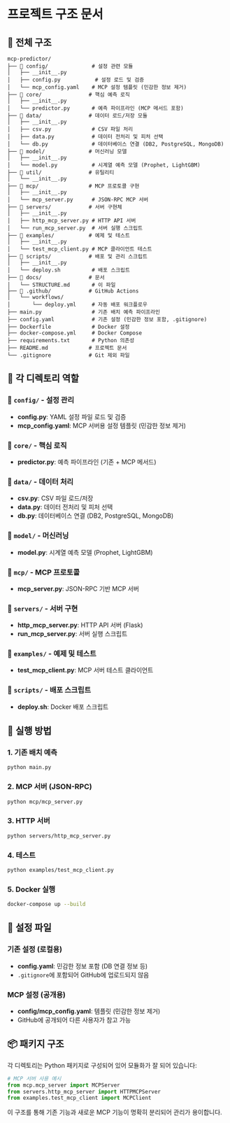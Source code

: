 # 프로젝트 구조 문서

## 📁 전체 구조

```
mcp-predictor/
├── 📁 config/              # 설정 관련 모듈
│   ├── __init__.py
│   ├── config.py           # 설정 로드 및 검증
│   └── mcp_config.yaml    # MCP 설정 템플릿 (민감한 정보 제거)
├── 📁 core/               # 핵심 예측 로직
│   ├── __init__.py
│   └── predictor.py       # 예측 파이프라인 (MCP 메서드 포함)
├── 📁 data/               # 데이터 로드/저장 모듈
│   ├── __init__.py
│   ├── csv.py             # CSV 파일 처리
│   ├── data.py            # 데이터 전처리 및 피처 선택
│   └── db.py              # 데이터베이스 연결 (DB2, PostgreSQL, MongoDB)
├── 📁 model/              # 머신러닝 모델
│   ├── __init__.py
│   └── model.py           # 시계열 예측 모델 (Prophet, LightGBM)
├── 📁 util/               # 유틸리티
│   └── __init__.py
├── 📁 mcp/                # MCP 프로토콜 구현
│   ├── __init__.py
│   └── mcp_server.py      # JSON-RPC MCP 서버
├── 📁 servers/            # 서버 구현체
│   ├── __init__.py
│   ├── http_mcp_server.py # HTTP API 서버
│   └── run_mcp_server.py  # 서버 실행 스크립트
├── 📁 examples/           # 예제 및 테스트
│   ├── __init__.py
│   └── test_mcp_client.py # MCP 클라이언트 테스트
├── 📁 scripts/            # 배포 및 관리 스크립트
│   ├── __init__.py
│   └── deploy.sh          # 배포 스크립트
├── 📁 docs/               # 문서
│   └── STRUCTURE.md       # 이 파일
├── 📁 .github/            # GitHub Actions
│   └── workflows/
│       └── deploy.yml     # 자동 배포 워크플로우
├── main.py                # 기존 배치 예측 파이프라인
├── config.yaml            # 기존 설정 (민감한 정보 포함, .gitignore)
├── Dockerfile             # Docker 설정
├── docker-compose.yml     # Docker Compose
├── requirements.txt       # Python 의존성
├── README.md             # 프로젝트 문서
└── .gitignore            # Git 제외 파일
```

## 🎯 각 디렉토리 역할

### 📁 `config/` - 설정 관리
- **config.py**: YAML 설정 파일 로드 및 검증
- **mcp_config.yaml**: MCP 서버용 설정 템플릿 (민감한 정보 제거)

### 📁 `core/` - 핵심 로직
- **predictor.py**: 예측 파이프라인 (기존 + MCP 메서드)

### 📁 `data/` - 데이터 처리
- **csv.py**: CSV 파일 로드/저장
- **data.py**: 데이터 전처리 및 피처 선택
- **db.py**: 데이터베이스 연결 (DB2, PostgreSQL, MongoDB)

### 📁 `model/` - 머신러닝
- **model.py**: 시계열 예측 모델 (Prophet, LightGBM)

### 📁 `mcp/` - MCP 프로토콜
- **mcp_server.py**: JSON-RPC 기반 MCP 서버

### 📁 `servers/` - 서버 구현
- **http_mcp_server.py**: HTTP API 서버 (Flask)
- **run_mcp_server.py**: 서버 실행 스크립트

### 📁 `examples/` - 예제 및 테스트
- **test_mcp_client.py**: MCP 서버 테스트 클라이언트

### 📁 `scripts/` - 배포 스크립트
- **deploy.sh**: Docker 배포 스크립트

## 🚀 실행 방법

### 1. 기존 배치 예측
```bash
python main.py
```

### 2. MCP 서버 (JSON-RPC)
```bash
python mcp/mcp_server.py
```

### 3. HTTP 서버
```bash
python servers/http_mcp_server.py
```

### 4. 테스트
```bash
python examples/test_mcp_client.py
```

### 5. Docker 실행
```bash
docker-compose up --build
```

## 🔧 설정 파일

### 기존 설정 (로컬용)
- **config.yaml**: 민감한 정보 포함 (DB 연결 정보 등)
- `.gitignore`에 포함되어 GitHub에 업로드되지 않음

### MCP 설정 (공개용)
- **config/mcp_config.yaml**: 템플릿 (민감한 정보 제거)
- GitHub에 공개되어 다른 사용자가 참고 가능

## 📦 패키지 구조

각 디렉토리는 Python 패키지로 구성되어 있어 모듈화가 잘 되어 있습니다:

```python
# MCP 서버 사용 예시
from mcp.mcp_server import MCPServer
from servers.http_mcp_server import HTTPMCPServer
from examples.test_mcp_client import MCPClient
```

이 구조를 통해 기존 기능과 새로운 MCP 기능이 명확히 분리되어 관리가 용이합니다. 